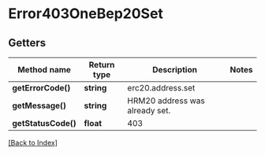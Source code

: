 # Error403OneBep20Set

## Getters

Method name | Return type | Description | Notes
------------ | ------------- | ------------- | -------------
**getErrorCode()** | **string** | erc20.address.set |
**getMessage()** | **string** | HRM20 address was already set. |
**getStatusCode()** | **float** | 403 |

[[Back to Index]](../index.md)
